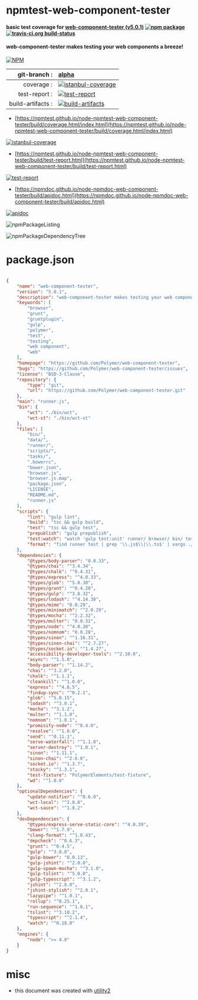 # npmtest-web-component-tester

#### basic test coverage for  [web-component-tester (v5.0.1)](https://github.com/Polymer/web-component-tester)  [![npm package](https://img.shields.io/npm/v/npmtest-web-component-tester.svg?style=flat-square)](https://www.npmjs.org/package/npmtest-web-component-tester) [![travis-ci.org build-status](https://api.travis-ci.org/npmtest/node-npmtest-web-component-tester.svg)](https://travis-ci.org/npmtest/node-npmtest-web-component-tester)

#### web-component-tester makes testing your web components a breeze!

[![NPM](https://nodei.co/npm/web-component-tester.png?downloads=true&downloadRank=true&stars=true)](https://www.npmjs.com/package/web-component-tester)

| git-branch : | [alpha](https://github.com/npmtest/node-npmtest-web-component-tester/tree/alpha)|
|--:|:--|
| coverage : | [![istanbul-coverage](https://npmtest.github.io/node-npmtest-web-component-tester/build/coverage.badge.svg)](https://npmtest.github.io/node-npmtest-web-component-tester/build/coverage.html/index.html)|
| test-report : | [![test-report](https://npmtest.github.io/node-npmtest-web-component-tester/build/test-report.badge.svg)](https://npmtest.github.io/node-npmtest-web-component-tester/build/test-report.html)|
| build-artifacts : | [![build-artifacts](https://npmtest.github.io/node-npmtest-web-component-tester/glyphicons_144_folder_open.png)](https://github.com/npmtest/node-npmtest-web-component-tester/tree/gh-pages/build)|

- [https://npmtest.github.io/node-npmtest-web-component-tester/build/coverage.html/index.html](https://npmtest.github.io/node-npmtest-web-component-tester/build/coverage.html/index.html)

[![istanbul-coverage](https://npmtest.github.io/node-npmtest-web-component-tester/build/screenCapture.buildCi.browser.%252Ftmp%252Fbuild%252Fcoverage.lib.html.png)](https://npmtest.github.io/node-npmtest-web-component-tester/build/coverage.html/index.html)

- [https://npmtest.github.io/node-npmtest-web-component-tester/build/test-report.html](https://npmtest.github.io/node-npmtest-web-component-tester/build/test-report.html)

[![test-report](https://npmtest.github.io/node-npmtest-web-component-tester/build/screenCapture.buildCi.browser.%252Ftmp%252Fbuild%252Ftest-report.html.png)](https://npmtest.github.io/node-npmtest-web-component-tester/build/test-report.html)

- [https://npmdoc.github.io/node-npmdoc-web-component-tester/build/apidoc.html](https://npmdoc.github.io/node-npmdoc-web-component-tester/build/apidoc.html)

[![apidoc](https://npmdoc.github.io/node-npmdoc-web-component-tester/build/screenCapture.buildCi.browser.%252Ftmp%252Fbuild%252Fapidoc.html.png)](https://npmdoc.github.io/node-npmdoc-web-component-tester/build/apidoc.html)

![npmPackageListing](https://npmtest.github.io/node-npmtest-web-component-tester/build/screenCapture.npmPackageListing.svg)

![npmPackageDependencyTree](https://npmtest.github.io/node-npmtest-web-component-tester/build/screenCapture.npmPackageDependencyTree.svg)



# package.json

```json

{
    "name": "web-component-tester",
    "version": "5.0.1",
    "description": "web-component-tester makes testing your web components a breeze!",
    "keywords": [
        "browser",
        "grunt",
        "gruntplugin",
        "gulp",
        "polymer",
        "test",
        "testing",
        "web component",
        "web"
    ],
    "homepage": "https://github.com/Polymer/web-component-tester",
    "bugs": "https://github.com/Polymer/web-component-tester/issues",
    "license": "BSD-3-Clause",
    "repository": {
        "type": "git",
        "url": "https://github.com/Polymer/web-component-tester.git"
    },
    "main": "runner.js",
    "bin": {
        "wct": "./bin/wct",
        "wct-st": "./bin/wct-st"
    },
    "files": [
        "bin/",
        "data/",
        "runner/",
        "scripts/",
        "tasks/",
        ".bowerrc",
        "bower.json",
        "browser.js",
        "browser.js.map",
        "package.json",
        "LICENSE",
        "README.md",
        "runner.js"
    ],
    "scripts": {
        "lint": "gulp lint",
        "build": "tsc && gulp build",
        "test": "tsc && gulp test",
        "prepublish": "gulp prepublish",
        "test:watch": "watch 'gulp test:unit' runner/ browser/ bin/ test/ tasks/",
        "format": "find runner test | grep '\\.js$\\|\\.ts$' | xargs ./node_modules/.bin/clang-format --style=file -i"
    },
    "dependencies": {
        "@types/body-parser": "0.0.33",
        "@types/chai": "^3.4.34",
        "@types/chalk": "^0.4.31",
        "@types/express": "^4.0.33",
        "@types/glob": "^5.0.30",
        "@types/grunt": "^0.4.20",
        "@types/gulp": "^3.8.32",
        "@types/lodash": "^4.14.38",
        "@types/mime": "0.0.29",
        "@types/minimatch": "^2.0.29",
        "@types/mocha": "^2.2.32",
        "@types/multer": "0.0.32",
        "@types/node": "^4.0.30",
        "@types/nomnom": "0.0.28",
        "@types/sinon": "^1.16.31",
        "@types/sinon-chai": "^2.7.27",
        "@types/socket.io": "^1.4.27",
        "accessibility-developer-tools": "^2.10.0",
        "async": "^1.5.0",
        "body-parser": "^1.14.2",
        "chai": "^3.2.0",
        "chalk": "^1.1.1",
        "cleankill": "^1.0.0",
        "express": "^4.8.5",
        "findup-sync": "^0.2.1",
        "glob": "^5.0.15",
        "lodash": "^3.0.1",
        "mocha": "^3.1.2",
        "multer": "^1.1.0",
        "nomnom": "^1.8.1",
        "promisify-node": "^0.4.0",
        "resolve": "^1.0.0",
        "send": "^0.11.1",
        "serve-waterfall": "^1.1.0",
        "server-destroy": "^1.0.1",
        "sinon": "^1.11.1",
        "sinon-chai": "^2.6.0",
        "socket.io": "^1.3.7",
        "stacky": "^1.3.1",
        "test-fixture": "PolymerElements/test-fixture",
        "wd": "^1.0.0"
    },
    "optionalDependencies": {
        "update-notifier": "^0.6.0",
        "wct-local": "^2.0.8",
        "wct-sauce": "^1.8.2"
    },
    "devDependencies": {
        "@types/express-serve-static-core": "^4.0.39",
        "bower": "^1.7.9",
        "clang-format": "^1.0.43",
        "depcheck": "^0.6.3",
        "grunt": "^0.4.5",
        "gulp": "^3.8.8",
        "gulp-bower": "0.0.13",
        "gulp-jshint": "^2.0.0",
        "gulp-spawn-mocha": "^3.1.0",
        "gulp-tslint": "^5.0.0",
        "gulp-typescript": "^3.1.2",
        "jshint": "^2.8.0",
        "jshint-stylish": "^2.0.1",
        "lazypipe": "^1.0.1",
        "rollup": "^0.25.1",
        "run-sequence": "^1.0.1",
        "tslint": "^3.10.2",
        "typescript": "^2.1.4",
        "watch": "^0.18.0"
    },
    "engines": {
        "node": ">= 4.0"
    }
}
```



# misc
- this document was created with [utility2](https://github.com/kaizhu256/node-utility2)
